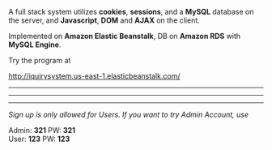 A full stack system utilizes **cookies**, **sessions**, and a **MySQL** database on the server, and **Javascript**, **DOM** and **AJAX** on the client.

Implemented on **Amazon Elastic Beanstalk**, DB on **Amazon RDS** with **MySQL Engine**.

Try the program at 

http://iquirysystem.us-east-1.elasticbeanstalk.com/

---
---
---






*Sign up is only allowed for Users.*
*If you want to try Admin Account, use*

Admin: **321**   PW: **321**  
User: **123**   PW: **123**


